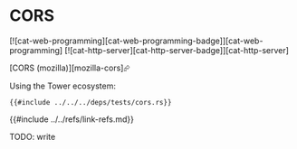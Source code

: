 # CORS

[![cat-web-programming][cat-web-programming-badge]][cat-web-programming]  [![cat-http-server][cat-http-server-badge]][cat-http-server]

[CORS (mozilla)][mozilla-cors]⮳

Using the Tower ecosystem:

```rust,noplayground,ignore
{{#include ../../../deps/tests/cors.rs}}
```

{{#include ../../refs/link-refs.md}}

<div class="hidden">
TODO: write
</div>
